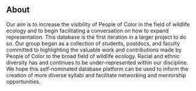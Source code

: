 ## About
Our aim is to increase the visibility of People of Color in the field of wildlife ecology and to begin facilitating a conversation on how to expand representation. This database is the first iteration in a larger project to do so. Our group began as a collection of students, postdocs, and faculty committed to highlighting the valuable work and contributions made by People of Color to the broad field of wildlife ecology. Racial and ethnic diversity has and continues to be under-represented within our discipline. We hope this self-nominated database platform can be used to inform the creation of more diverse syllabi and facilitate networking and mentorship opportunities.